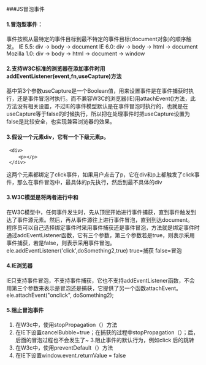 ###JS冒泡事件
#### 1.冒泡型事件：    
事件按照从最特定的事件目标到最不特定的事件目标(document对象)的顺序触发。
  IE 5.5: div -> body -> document
  IE 6.0: div -> body -> html -> document
  Mozilla 1.0: div -> body -> html -> document -> window    

#### 2.支持W3C标准的浏览器在添加事件时用addEventListener(event,fn,useCapture)方法    
基中第3个参数useCapture是一个Boolean值，用来设置事件是在事件捕获时执行，还是事件冒泡时执行。而不兼容W3C的浏览器(IE)用attachEvent()方法，此方法没有相关设置，不过IE的事件模型默认是在事件冒泡时执行的，也就是在useCapture等于false的时候执行，所以把在处理事件时把useCapture设置为false是比较安全，也实现兼容浏览器的效果。
#### 3.假设一个元素div，它有一个下级元素p。

  ```
   <div>
　　 <p></p>
   </div>
  ```
这两个元素都绑定了click事件，如果用户点击了p，它在div和p上都触发了click事件，那么在事件冒泡中，最具体的p先执行，然后到最不具体的div
#### 3.W3C模型是将两者进行中和
在W3C模型中，任何事件发生时，先从顶层开始进行事件捕获，直到事件触发到达了事件源元素。然后，再从事件源往上进行事件冒泡，直到到达document。
程序员可以自己选择绑定事件时采用事件捕获还是事件冒泡，方法就是绑定事件时通过addEventListener函数，它有三个参数，第三个参数若是true，则表示采用事件捕获，若是false，则表示采用事件冒泡。
ele.addEventListener('click',doSomething2,true)
true=捕获
false=冒泡
#### 4.IE浏览器
IE只支持事件冒泡，不支持事件捕获，它也不支持addEventListener函数，不会用第三个参数来表示是冒泡还是捕获，它提供了另一个函数attachEvent。
ele.attachEvent("onclick", doSomething2);
#### 5.阻止冒泡事件
1. 在W3c中，使用stopPropagation（）方法
2.  在IE下设置cancelBubble=true；在捕获的过程中stopPropagation（）；后，后面的冒泡过程也不会发生了~ 
3.阻止事件的默认行为，例如click <a>后的跳转
4. 在W3c中，使用preventDefault（）方法
5. 在IE下设置window.event.returnValue = false